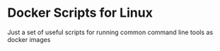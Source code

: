 # Docker Scripts for Linux

Just a set of useful scripts for running common command line tools as docker images
